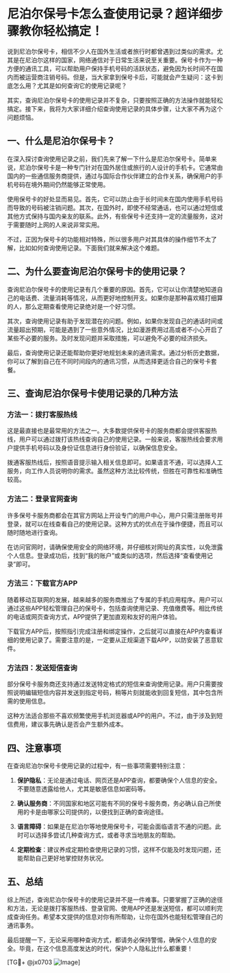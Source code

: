 # 尼泊尔保号卡怎么查使用记录？超详细步骤教你轻松搞定！

说到尼泊尔保号卡，相信不少人在国外生活或者旅行时都曾遇到过类似的需求。尤其是在尼泊尔这样的国家，网络通信对于日常生活来说至关重要。保号卡作为一种方便的通讯工具，可以帮助用户保持手机号码的活跃状态，避免因为长时间不在国内而被运营商注销号码。但是，当大家拿到保号卡后，可能就会产生疑问：这卡到底怎么用？尤其是如何查询它的使用记录呢？

其实，查询尼泊尔保号卡的使用记录并不复杂，只要按照正确的方法操作就能轻松搞定。接下来，我将为大家详细介绍查询使用记录的具体步骤，让大家不再为这个问题烦恼。

## 一、什么是尼泊尔保号卡？

在深入探讨查询使用记录之前，我们先来了解一下什么是尼泊尔保号卡。简单来说，尼泊尔保号卡是一种专门针对在国外居住或旅行的人设计的手机卡。它通常由国内的一些通信服务商提供，通过与国际合作伙伴建立的合作关系，确保用户的手机号码在境外期间仍然能够正常使用。

使用保号卡的好处显而易见。首先，它可以防止由于长时间未在国内使用手机号码而导致的号码被注销问题。其次，在国外时，即使不经常通话，也可以通过短信或其他方式保持与国内亲友的联系。此外，有些保号卡还支持一定的流量服务，这对于需要随时上网的人来说非常实用。

不过，正因为保号卡的功能相对特殊，所以很多用户对其具体的操作细节不太了解，比如如何查询使用记录。下面我们就来解决这个难题。

## 二、为什么要查询尼泊尔保号卡的使用记录？

查询尼泊尔保号卡的使用记录有几个重要的原因。首先，它可以让你清楚地知道自己的电话费、流量消耗等情况，从而更好地控制开支。如果你是那种喜欢精打细算的人，那么定期查看使用记录绝对是一个好习惯。

其次，查询使用记录有助于发现潜在的问题。例如，如果你发现自己的通话时间或流量超出预期，可能是遇到了一些意外情况，比如漫游费用过高或者不小心开启了某些不必要的服务。及时发现问题并采取措施，可以避免不必要的经济损失。

最后，查询使用记录还能帮助你更好地规划未来的通讯需求。通过分析历史数据，你可以了解到自己在不同时间段内的通讯习惯，从而选择更适合自己的保号卡套餐。

## 三、查询尼泊尔保号卡使用记录的几种方法

### 方法一：拨打客服热线

这是最直接也是最常用的方法之一。大多数提供保号卡的服务商都会提供客服热线，用户可以通过拨打该热线查询自己的使用记录。一般来说，客服热线会要求用户提供手机号码以及身份证信息进行身份验证，以确保信息安全。

拨通客服热线后，按照语音提示输入相关信息即可。如果语言不通，可以选择人工服务，向工作人员说明你的需求。虽然这种方法比较传统，但胜在可靠性和准确性较高。

### 方法二：登录官网查询

许多保号卡服务商都会在其官方网站上开设专门的用户中心，用户只需注册账号并登录，就可以在线查看自己的使用记录。这种方式的优点在于操作便捷，而且可以随时随地进行查询。

在访问官网时，请确保使用安全的网络环境，并仔细核对网址的真实性，以免泄露个人信息。登录成功后，找到“我的账户”或类似的选项，然后选择“查看使用记录”即可。

### 方法三：下载官方APP

随着移动互联网的发展，越来越多的服务商推出了专属的手机应用程序。用户可以通过这些APP轻松管理自己的保号卡，包括查询使用记录、充值缴费等。相比传统的电话或网页查询方式，APP提供了更加直观和友好的用户体验。

下载官方APP后，按照指引完成注册和绑定操作，之后就可以直接在APP内查看详细的使用记录了。需要注意的是，一定要从正规渠道下载APP，以防安装了恶意软件。

### 方法四：发送短信查询

部分保号卡服务商还支持通过发送特定格式的短信来查询使用记录。用户只需要按照说明编辑短信内容并发送到指定号码，稍等片刻就能收到回复短信，其中包含所需的使用信息。

这种方法适合那些不喜欢频繁使用手机浏览器或APP的用户。不过，由于涉及到短信费用，建议事先确认是否会产生额外成本。

## 四、注意事项

在查询尼泊尔保号卡使用记录的过程中，有一些事项需要特别注意：

1. **保护隐私**：无论是通过电话、网页还是APP查询，都要确保个人信息的安全。不要随意透露给他人，尤其是敏感信息如密码等。
   
2. **确认服务商**：不同国家和地区可能有不同的保号卡服务商，务必确认自己所使用的卡是由哪家公司提供的，以便找到正确的查询途径。

3. **语言障碍**：如果是在尼泊尔等地使用保号卡，可能会面临语言不通的问题。此时可以选择多尝试几种查询方式，或者寻求当地朋友的帮助。

4. **定期检查**：建议养成定期检查使用记录的习惯，这样不仅能及时发现问题，还能帮助自己更好地掌控财务状况。

## 五、总结

综上所述，查询尼泊尔保号卡的使用记录并不是一件难事。只要掌握了正确的途径和方法，无论是拨打客服热线、登录官网、使用APP还是发送短信，都可以顺利完成查询任务。希望本文提供的信息对你有所帮助，让你在国外也能轻松管理自己的通讯事务。

最后提醒一下，无论采用哪种查询方式，都请务必保持警惕，确保个人信息的安全。毕竟，在这个信息高度发达的时代，保护个人隐私比什么都重要！

[TG💪+ @jx0703 ![Image](https://github.com/user-attachments/assets/dbca1d08-cadb-493c-b0ec-ad6f7a83f270)]